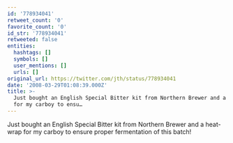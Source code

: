 ```yaml
---
id: '778934041'
retweet_count: '0'
favorite_count: '0'
id_str: '778934041'
retweeted: false
entities:
  hashtags: []
  symbols: []
  user_mentions: []
  urls: []
original_url: https://twitter.com/jth/status/778934041
date: '2008-03-29T01:08:39.000Z'
title: >-
  Just bought an English Special Bitter kit from Northern Brewer and a heat-wrap
  for my carboy to ensu…
---
```


Just bought an English Special Bitter kit from Northern Brewer and a heat-wrap for my carboy to ensure proper fermentation of this batch!